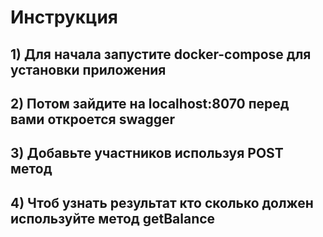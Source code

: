 # Инструкция

## 1) Для начала запустите docker-compose для установки приложения

## 2) Потом зайдите на localhost:8070 перед вами откроется swagger

## 3) Добавьте участников используя POST метод

## 4) Чтоб узнать результат кто сколько должен используйте метод getBalance